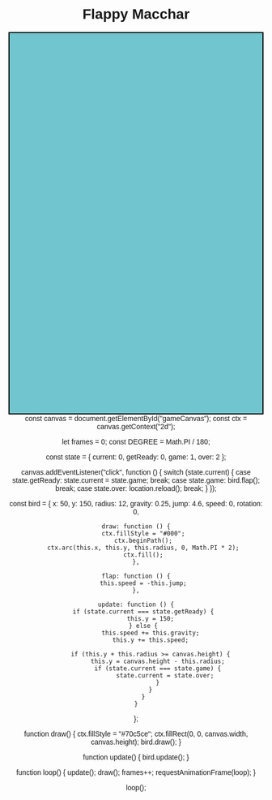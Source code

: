 <!DOCTYPE html>
<html>
<head>
  <title>Flappy Macchar</title>
  <style>
    canvas {
      display: block;
      margin: auto;
      background: #70c5ce;
      border: 2px solid #000;
    }
    body {
      text-align: center;
      font-family: sans-serif;
    }
  </style>
</head>
<body>
  <h1>Flappy Macchar</h1>
  <canvas id="gameCanvas" width="320" height="480"></canvas>
  <script src="game.js"></script>
</body>
</html>
const canvas = document.getElementById("gameCanvas");
const ctx = canvas.getContext("2d");

let frames = 0;
const DEGREE = Math.PI / 180;

const state = {
    current: 0,
    getReady: 0,
    game: 1,
    over: 2
};

canvas.addEventListener("click", function () {
    switch (state.current) {
        case state.getReady:
            state.current = state.game;
            break;
        case state.game:
            bird.flap();
            break;
        case state.over:
            location.reload();
            break;
    }
});

const bird = {
    x: 50,
    y: 150,
    radius: 12,
    gravity: 0.25,
    jump: 4.6,
    speed: 0,
    rotation: 0,

    draw: function () {
        ctx.fillStyle = "#000";
        ctx.beginPath();
        ctx.arc(this.x, this.y, this.radius, 0, Math.PI * 2);
        ctx.fill();
    },

    flap: function () {
        this.speed = -this.jump;
    },

    update: function () {
        if (state.current === state.getReady) {
            this.y = 150;
        } else {
            this.speed += this.gravity;
            this.y += this.speed;

            if (this.y + this.radius >= canvas.height) {
                this.y = canvas.height - this.radius;
                if (state.current === state.game) {
                    state.current = state.over;
                }
            }
        }
    }
};

function draw() {
    ctx.fillStyle = "#70c5ce";
    ctx.fillRect(0, 0, canvas.width, canvas.height);
    bird.draw();
}

function update() {
    bird.update();
}

function loop() {
    update();
    draw();
    frames++;
    requestAnimationFrame(loop);
}

loop();
